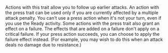 Actions with this trait allow you to follow up earlier attacks. An action with the press trait can be used only if you are currently affected by a multiple attack penalty. You can't use a press action when it's not your turn, even if you use the Ready activity. Some actions with the press trait also grant an effect on a failure. The effects that are added on a failure don't apply on a critical failure. If your press action succeeds, you can choose to apply the failure effect instead. (For example, you may wish to do this when an attack deals no damage due to resistance.)